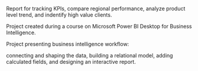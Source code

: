 Report for tracking KPIs, compare regional performance, analyze product level trend, and indentify high value clients.

Project created during a course on Microsoft Power BI Desktop for Business Intelligence.

Project presenting business intelligence workflow:

connecting and shaping the data,
building a relational model,
adding calculated fields,
and designing an interactive report.
